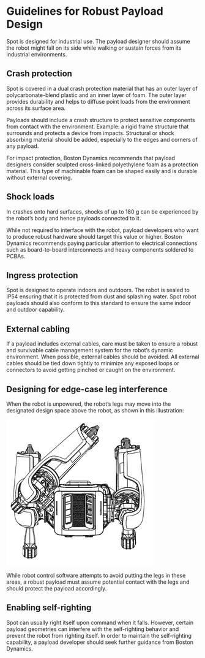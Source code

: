 <!--
Copyright (c) 2022 Boston Dynamics, Inc.  All rights reserved.

Downloading, reproducing, distributing or otherwise using the SDK Software
is subject to the terms and conditions of the Boston Dynamics Software
Development Kit License (20191101-BDSDK-SL).
-->

# Guidelines for Robust Payload Design

Spot is designed for industrial use. The payload designer should assume the robot might fall on its side while walking or sustain forces from its industrial environments.


## Crash protection

Spot is covered in a dual crash protection material that has an outer layer of polycarbonate-blend plastic and an inner layer of foam. The outer layer provides durability and helps to diffuse point loads from the environment across its surface area.

Payloads should include a crash structure to protect sensitive components from contact with the environment. Example: a rigid frame structure that surrounds and protects a device from impacts. Structural or shock absorbing material should be added, especially to the edges and corners of any payload.

For impact protection, Boston Dynamics recommends that payload designers consider sculpted cross-linked polyethylene foam as a protection material. This type of machinable foam can be shaped easily and is durable without external covering.


## Shock loads

In crashes onto hard surfaces, shocks of up to 180 g can be experienced by the robot’s body and hence payloads connected to it.

While not required to interface with the robot, payload developers who want to produce robust hardware should target this value or higher. Boston Dynamics recommends paying particular attention to electrical connections such as board-to-board interconnects and heavy components soldered to PCBAs.


## Ingress protection

Spot is designed to operate indoors and outdoors. The robot is sealed to IP54 ensuring that it is protected from dust and splashing water. Spot robot payloads should also conform to this standard to ensure the same indoor and outdoor capability.


## External cabling

If a payload includes external cables, care must be taken to ensure a robust and survivable cable management system for the robot’s dynamic environment. When possible, external cables should be avoided. All external cables should be tied down tightly to minimize any exposed loops or connectors to avoid getting pinched or caught on the environment.


## Designing for edge-case leg interference

When the robot is unpowered, the robot’s legs may move into the designated design space above the robot, as shown in this illustration:

<img src="images/guidelines-image1.png" style="width:388px;height:382px">

While robot control software attempts to avoid putting the legs in these areas, a robust payload must assume potential contact with the legs and should protect the payload accordingly.


## Enabling self-righting

Spot can usually right itself upon command when it falls. However, certain payload geometries can interfere with the self-righting behavior and prevent the robot from righting itself. In order to maintain the self-righting capability, a payload developer should seek further guidance from Boston Dynamics.


<!--- image and page reference link definitions --->
[config-image1]: images/payload1.png
[config-image2]: images/payload2.png
[config-image3]: images/payload3.png
[config-image4]: images/payload4.png
[config-image5]: images/config-image5.png
[config-image6]: images/config-image6.png
[config-image7]: images/payload7.png
[config-image8]: images/payload8.png

[elec-image1]: images/elec-image1.png
[elec-image2]: images/elec-image2.png
[elec-image3]: images/elec-image3.png
[guidelines-image1]: images/guidelines-image1.png

[mech-image1]: images/mech-image1.png
[mech-image2]: images/mech-image2.png
[mech-image3]: images/mech-image3.png
[mech-image4]: images/mech-image4.png

[rails-image1]: images/rails-image1.png
[rails-image2]: images/rails-image2.png
[rails-image3]: images/rails3.png



[payload-top]: Readme.md "Developing and managing Spot payloads"
[configuration]: payload_configuration_requirements.md "Payload configuration requirements"
[mechanical]: mechanical_interfaces.md "Mechanical interfaces"
[mounting-rails]: robot_mounting_rails.md "Robot mounting rails"
[robust-payload]: guidelines_for_robust_payload_design.md "Guidelines for robust payload design"
[electrical]: robot_electrical_interface.md "Robot electrical interface"
[payload-software]: configuring_payload_software.md "Configuring payload software"
